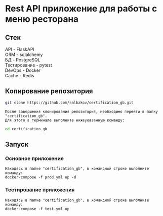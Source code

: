 # Rest API приложение для работы с меню ресторана

## Стек

API - FlaskAPI  \
ORM - sqlalchemy  \
БД - PostgreSQL  \
Тестирование - pytest  \
DevOps - Docker \
Cache - Redis

## Копирование репозитория

```bash
git clone https://github.com/ralbakov/certification_gb.git
```

```text
После завершения клонирования репозитория, необходимо перейти в папку "certification_gb".
Для этого в терминале выполните нижеуказанную команду:
```

```bash
cd certification_gb
```

## Запуск

### Основное приложение

```text
Находясь в папке "certification_gb", в командной строке выполните команду:
docker-compose -f prod.yml up -d
```

### Тестирование приложения

```text
Находясь в папке "certification_gb", в командной строке выполните команду:
docker-compose -f test.yml up
```
